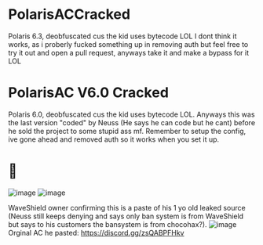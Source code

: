 # PolarisACCracked
Polaris 6.3, deobfuscated cus the kid uses bytecode LOL
I dont think it works, as i proberly fucked something up in removing auth but feel free to try it out and open a pull request, anyways take it and make a bypass for it LOL


# PolarisAC V6.0 Cracked
Polaris 6.0, deobfuscated cus the kid uses bytecode LOL. Anyways this was the last version "coded" by Neuss (He says he can code but he cant) before he sold the project to some stupid ass mf.
Remember to setup the config, ive gone ahead and removed auth so it works when you set it up.

# 🤡 
![image](https://media.discordapp.net/attachments/826174306257600532/831106028006932510/unknown.png)
![image](https://user-images.githubusercontent.com/81833678/114391358-b12fd100-9b97-11eb-9788-eef16120b02a.png)

WaveShield owner confirming this is a paste of his 1 yo old leaked source (Neuss still keeps denying and says only ban system is from WaveShield but says to his customers the bansystem is from chocohax?).
![image](https://cdn.discordapp.com/attachments/839569899646091264/839823277362249788/unknown.png)
Orginal AC he pasted: https://discord.gg/zsQABPFHkv
